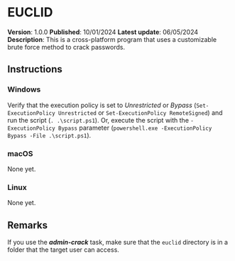 # EUCLID

**Version**: 1.0.0
**Published**: 10/01/2024
**Latest update**: 06/05/2024
**Description**: This is a cross-platform program that uses a customizable brute force method to crack passwords.

## Instructions

### Windows

Verify that the execution policy is set to _Unrestricted_ or _Bypass_ (`Set-ExecutionPolicy Unrestricted` or `Set-ExecutionPolicy RemoteSigned`) and run the script (`. .\script.ps1`). Or, execute the script with the `-ExecutionPolicy Bypass` parameter (`powershell.exe -ExecutionPolicy Bypass -File .\script.ps1`).

### macOS

None yet.

### Linux

None yet.

## Remarks

If you use the **_admin-crack_** task, make sure that the `euclid` directory is in a folder that the target user can access.

